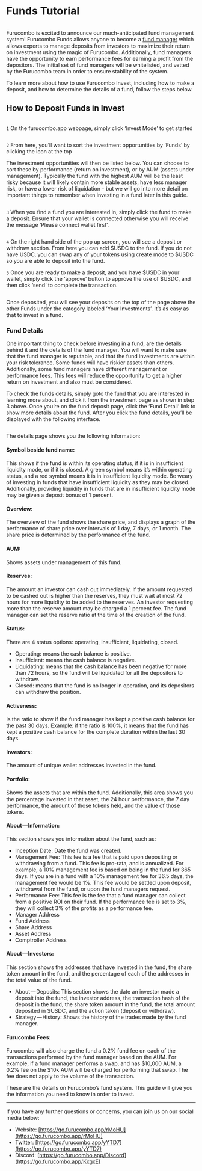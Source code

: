 # Funds Tutorial

<figure><img src="https://cdn-images-1.medium.com/max/1440/0*xEduJex0dNZuTu9-" alt=""><figcaption></figcaption></figure>

Furucombo is excited to announce our much-anticipated fund management system! Furucombo Funds allows anyone to become a [fund manager](https://medium.com/furucombo/furucombo-fund-tutorial-for-managers-48d89a05342b) which allows experts to manage deposits from investors to maximize their return on investment using the magic of Furucombo. Additionally, fund managers have the opportunity to earn performance fees for earning a profit from the depositors. The initial set of fund managers will be whitelisted, and vetted by the Furucombo team in order to ensure stability of the system.

To learn more about how to use Furucombo Invest, including how to make a deposit, and how to determine the details of a fund, follow the steps below.

## **How to Deposit Funds in Invest**

<figure><img src="https://cdn-images-1.medium.com/max/1440/0*sxTvxY0D2hKKzm8D" alt=""><figcaption></figcaption></figure>

`1` On the furucombo.app webpage, simply click ‘Invest Mode’ to get started

<figure><img src="https://cdn-images-1.medium.com/max/1440/0*cgOSID_3H1M_jOUB" alt=""><figcaption></figcaption></figure>

`2` From here, you’ll want to sort the investment opportunities by ‘Funds’ by clicking the icon at the top

The investment opportunities will then be listed below. You can choose to sort these by performance (return on investment), or by AUM (assets under management). Typically the fund with the highest AUM will be the least risky because it will likely contain more stable assets, have less manager risk, or have a lower risk of liquidation - but we will go into more detail on important things to remember when investing in a fund later in this guide.

<figure><img src="https://cdn-images-1.medium.com/max/1440/0*XMul8yq8IXXYSAW2" alt=""><figcaption></figcaption></figure>

`3` When you find a fund you are interested in, simply click the fund to make a deposit. Ensure that your wallet is connected otherwise you will receive the message ‘Please connect wallet first’.

<figure><img src="https://cdn-images-1.medium.com/max/1440/0*jiB_262MAU0C3Y0y" alt=""><figcaption></figcaption></figure>

`4` On the right hand side of the pop up screen, you will see a deposit or withdraw section. From here you can add $USDC to the fund. If you do not have USDC, you can swap any of your tokens using create mode to $USDC so you are able to deposit into the fund.

`5` Once you are ready to make a deposit, and you have $USDC in your wallet, simply click the ‘approve’ button to approve the use of $USDC, and then click ‘send’ to complete the transaction.

<figure><img src="https://cdn-images-1.medium.com/max/1440/0*pYAnlF6Mwyg2n0AL" alt=""><figcaption></figcaption></figure>

Once deposited, you will see your deposits on the top of the page above the other Funds under the category labeled ‘Your Investments’. It’s as easy as that to invest in a fund.

### **Fund Details**

One important thing to check before investing in a fund, are the details behind it and the details of the fund manager. You will want to make sure that the fund manager is reputable, and that the fund investments are within your risk tolerance. Some funds will have riskier assets than others. Additionally, some fund managers have different management or performance fees. This fees will reduce the opportunity to get a higher return on investment and also must be considered.

To check the funds details, simply goto the fund that you are interested in learning more about, and click it from the investment page as shown in step 3 above. Once you’re on the fund deposit page, click the ‘Fund Detail’ link to show more details about the fund. After you click the fund details, you’ll be displayed with the following interface.

<figure><img src="https://cdn-images-1.medium.com/max/1440/0*j4DyNZ3gz8pZuEZr" alt=""><figcaption></figcaption></figure>

The details page shows you the following information:

#### **Symbol beside fund name:**&#x20;

This shows if the fund is within its operating status, if it is in insufficient liquidity mode, or if it is closed. A green symbol means it’s within operating status, and a red symbol means it is in insufficient liquidity mode. Be weary of investing in funds that have insufficient liquidity as they may be closed. Additionally, providing liquidity in funds that are in insufficient liquidity mode may be given a deposit bonus of 1 percent.

#### **Overview:**&#x20;

The overview of the fund shows the share price, and displays a graph of the performance of share price over intervals of 1 day, 7 days, or 1 month. The share price is determined by the performance of the fund.

#### **AUM:**&#x20;

Shows assets under management of this fund.

#### **Reserves:**&#x20;

The amount an investor can cash out immediately. If the amount requested to be cashed out is higher than the reserves, they must wait at most 72 hours for more liquidity to be added to the reserves. An investor requesting more than the reserve amount may be charged a 1 percent fee. The fund manager can set the reserve ratio at the time of the creation of the fund.

#### **Status:**&#x20;

There are 4 status options: operating, insufficient, liquidating, closed.

* Operating: means the cash balance is positive.
* Insufficient: means the cash balance is negative.
* Liquidating: means that the cash balance has been negative for more than 72 hours, so the fund will be liquidated for all the depositors to withdraw.
* Closed: means that the fund is no longer in operation, and its depositors can withdraw the position.

#### **Activeness:**&#x20;

Is the ratio to show if the fund manager has kept a positive cash balance for the past 30 days. Example: if the ratio is 100%, it means that the fund has kept a positive cash balance for the complete duration within the last 30 days.

#### **Investors:**&#x20;

The amount of unique wallet addresses invested in the fund.

#### **Portfolio:**&#x20;

Shows the assets that are within the fund. Additionally, this area shows you the percentage invested in that asset, the 24 hour performance, the 7 day performance, the amount of those tokens held, and the value of those tokens.

#### **About — Information:**&#x20;

This section shows you information about the fund, such as:

* Inception Date: Date the fund was created.
* Management Fee: This fee is a fee that is paid upon depositing or withdrawing from a fund. This fee is pro-rata, and is annualized. For example, a 10% management fee is based on being in the fund for 365 days. If you are in a fund with a 10% management fee for 36.5 days, the management fee would be 1%. This fee would be settled upon deposit, withdrawal from the fund, or upon the fund managers request.
* Performance Fee: This fee is the fee that a fund manager can collect from a positive ROI on their fund. If the performance fee is set to 3%, they will collect 3% of the profits as a performance fee.
* Manager Address
* Fund Address
* Share Address
* Asset Address
* Comptroller Address

#### **About — Investors:**&#x20;

This section shows the addresses that have invested in the fund, the share token amount in the fund, and the percentage of each of the addresses in the total value of the fund.

* About — Deposits: This section shows the date an investor made a deposit into the fund, the investor address, the transaction hash of the deposit in the fund, the share token amount in the fund, the total amount deposited in $USDC, and the action taken (deposit or withdraw).
* Strategy — History: Shows the history of the trades made by the fund manager.

#### **Furucombo Fees:**

Furucombo will also charge the fund a 0.2% fund fee on each of the transactions performed by the fund manager based on the AUM. For example, if a fund manager performs a swap, and has $10,000 AUM, a 0.2% fee on the $10k AUM will be charged for performing that swap. The fee does not apply to the volume of the transaction.

These are the details on Furucombo’s fund system. This guide will give you the information you need to know in order to invest.

***

If you have any further questions or concerns, you can join us on our social media below:

* Website: [https://go.furucombo.app/rMoHU](https://go.furucombo.app/rMoHU)
* Twitter: [https://go.furucombo.app/yYTD7](https://go.furucombo.app/yYTD7)
* Discord: [https://go.furucombo.app/Discord](https://go.furucombo.app/KxgxE)
